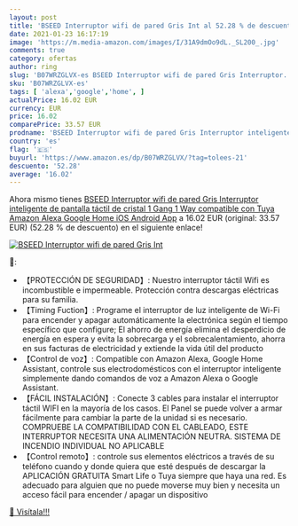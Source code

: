 ```yaml
---
layout: post
title: 'BSEED Interruptor wifi de pared Gris Int al 52.28 % de descuento'
date: 2021-01-23 16:17:19
image: 'https://m.media-amazon.com/images/I/31A9dmOo9dL._SL200_.jpg'
comments: true
category: ofertas
author: ring
slug: 'B07WRZGLVX-es BSEED Interruptor wifi de pared Gris Interruptor...'
sku: 'B07WRZGLVX-es'
tags: [ 'alexa','google','home', ]
actualPrice: 16.02 EUR
currency: EUR
price: 16.02
comparePrice: 33.57 EUR
prodname: 'BSEED Interruptor wifi de pared Gris Interruptor inteligente de pantalla táctil de cristal 1 Gang 1 Way compatible con Tuya Amazon Alexa  Google Home  iOS Android App'
country: 'es'
flag: '🇪🇸'
buyurl: 'https://www.amazon.es/dp/B07WRZGLVX/?tag=tolees-21'
descuento: '52.28'
average: '16.02'
---
```


Ahora mismo tienes [BSEED Interruptor wifi de pared Gris Interruptor inteligente de pantalla táctil de cristal 1 Gang 1 Way compatible con Tuya Amazon Alexa  Google Home  iOS Android App](https://www.amazon.es/dp/B07WRZGLVX/?tag=tolees-21) a 16.02 EUR (original: 33.57 EUR) (52.28 %  de descuento) en el siguiente enlace!

[![BSEED Interruptor wifi de pared Gris Int](https://m.media-amazon.com/images/I/31A9dmOo9dL._SL200_.jpg)](https://www.amazon.es/dp/B07WRZGLVX/?tag=tolees-21)

🔎:

- 【PROTECCIÓN DE SEGURIDAD】: Nuestro interruptor táctil Wifi es incombustible e impermeable. Protección contra descargas eléctricas para su familia.
- 【Timing Fuction】: Programe el interruptor de luz inteligente de Wi-Fi para encender y apagar automáticamente la electrónica según el tiempo específico que configure; El ahorro de energía elimina el desperdicio de energía en espera y evita la sobrecarga y el sobrecalentamiento, ahorra en sus facturas de electricidad y extiende la vida útil del producto
- 【Control de voz】: Compatible con Amazon Alexa, Google Home Assistant, controle sus electrodomésticos con el interruptor inteligente simplemente dando comandos de voz a Amazon Alexa o Google Assistant.
- 【FÁCIL INSTALACIÓN】: Conecte 3 cables para instalar el interruptor táctil WIFI en la mayoría de los casos. El Panel se puede volver a armar fácilmente para cambiar la parte de la unidad si es necesario. COMPRUEBE LA COMPATIBILIDAD CON EL CABLEADO, ESTE INTERRUPTOR NECESITA UNA ALIMENTACIÓN NEUTRA. SISTEMA DE INCENDIO INDIVIDUAL NO APLICABLE
- 【Control remoto】: controle sus elementos eléctricos a través de su teléfono cuando y donde quiera que esté después de descargar la APLICACIÓN GRATUITA Smart Life o Tuya siempre que haya una red. Es adecuado para alguien que no puede moverse muy bien y necesita un acceso fácil para encender / apagar un dispositivo

[🛒 Visítala!!!](https://www.amazon.es/dp/B07WRZGLVX/?tag=tolees-21)
